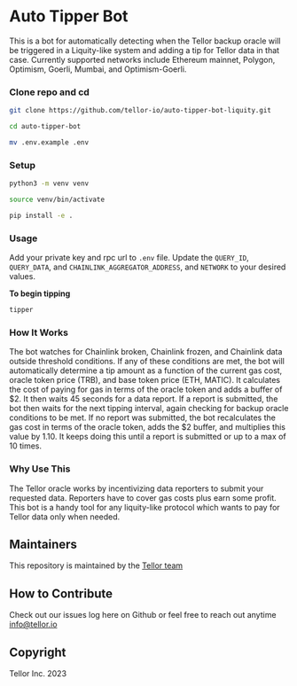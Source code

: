# Auto Tipper Bot

This is a bot for automatically detecting when the Tellor backup oracle will be triggered in a Liquity-like system and adding a tip for Tellor data in that case. Currently supported networks include Ethereum mainnet, Polygon, Optimism, Goerli, Mumbai, and Optimism-Goerli.

### Clone repo and cd
```sh
git clone https://github.com/tellor-io/auto-tipper-bot-liquity.git
```
```sh
cd auto-tipper-bot
```
```sh
mv .env.example .env
```

### Setup

```sh
python3 -m venv venv
```
```sh
source venv/bin/activate
```

```sh
pip install -e .
```

### Usage
Add your private key and rpc url to `.env` file. Update the `QUERY_ID`, `QUERY_DATA`, and `CHAINLINK_AGGREGATOR_ADDRESS`, and `NETWORK` to your desired values.

**To begin tipping**
```sh
tipper
```

### How It Works
The bot watches for Chainlink broken, Chainlink frozen, and Chainlink data outside threshold conditions. If any of these conditions are met, the bot will automatically determine a tip amount as a function of the current gas cost, oracle token price (TRB), and base token price (ETH, MATIC). It calculates the cost of paying for gas in terms of the oracle token and adds a buffer of $2. It then waits 45 seconds for a data report. If a report is submitted, the bot then waits for the next tipping interval, again checking for backup oracle conditions to be met. If no report was submitted, the bot recalculates the gas cost in terms of the oracle token, adds the $2 buffer, and multiplies this value by 1.10. It keeps doing this until a report is submitted or up to a max of 10 times.

### Why Use This
The Tellor oracle works by incentivizing data reporters to submit your requested data. Reporters have to cover gas costs plus earn some profit. This bot is a handy tool for any liquity-like protocol which wants to pay for Tellor data only when needed.

## Maintainers <a name="maintainers"> </a>
This repository is maintained by the [Tellor team](https://github.com/orgs/tellor-io/people)


## How to Contribute<a name="how2contribute"> </a>  

Check out our issues log here on Github or feel free to reach out anytime [info@tellor.io](mailto:info@tellor.io)

## Copyright

Tellor Inc. 2023